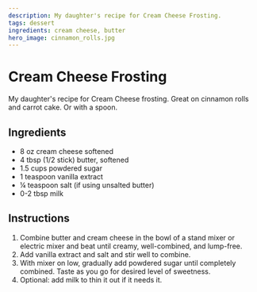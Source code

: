 ```yaml
---
description: My daughter's recipe for Cream Cheese Frosting. 
tags: dessert
ingredients: cream cheese, butter
hero_image: cinnamon_rolls.jpg
---
```


# Cream Cheese Frosting

My daughter's recipe for Cream Cheese frosting. Great on cinnamon rolls and carrot cake. Or with a spoon.  

## Ingredients

* 8 oz cream cheese softened
* 4 tbsp (1/2 stick) butter, softened 
* 1.5 cups powdered sugar
* 1 teaspoon vanilla extract
* ¼ teaspoon salt (if using unsalted butter)
* 0-2 tbsp milk 

## Instructions

1. Combine butter and cream cheese in the bowl of a stand mixer or electric mixer and beat until creamy, well-combined, and lump-free.
2. Add vanilla extract and salt and stir well to combine.
3. With mixer on low, gradually add powdered sugar until completely combined. Taste as you go for desired level of sweetness.
4. Optional: add milk to thin it out if it needs it.

